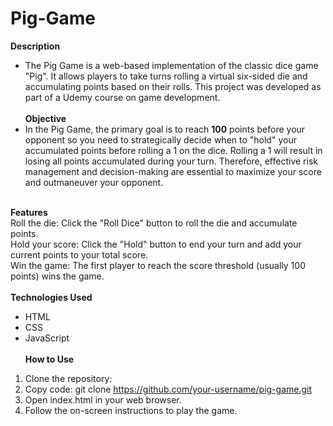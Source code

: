 # Pig-Game
**Description**<br>
- The Pig Game is a web-based implementation of the classic dice game "Pig". It allows players to take turns rolling a virtual six-sided die and accumulating points based on their rolls. This project was developed as part of a Udemy course on game development.<br><br>
**Objective**<br>
- In the Pig Game, the primary goal is to reach **100** points before your opponent so you need to strategically decide when to "hold" your accumulated points before rolling a 1 on the dice. Rolling a 1 will result in losing all points accumulated during your turn. Therefore, effective risk management and decision-making are essential to maximize your score and outmaneuver your opponent.<br><br>

**Features**<br>
Roll the die: Click the "Roll Dice" button to roll the die and accumulate points.<br>
Hold your score: Click the "Hold" button to end your turn and add your current points to your total score.<br>
Win the game: The first player to reach the score threshold (usually 100 points) wins the game.<br><br>
**Technologies Used**<br>
- HTML<br>
- CSS<br>
- JavaScript<br><br>
**How to Use**
1. Clone the repository:<br>
2. Copy code: git clone https://github.com/your-username/pig-game.git<br>
3. Open index.html in your web browser.<br>
4. Follow the on-screen instructions to play the game.<br>
